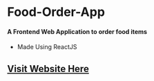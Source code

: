 # Food-Order-App
#### A Frontend Web Application to order food items
- Made Using ReactJS  

## [Visit Website Here]("mealstore.netlify.app")
